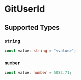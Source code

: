 # GitUserId


## Supported Types

### `string`

```typescript
const value: string = "<value>";
```

### `number`

```typescript
const value: number = 5082.71;
```

